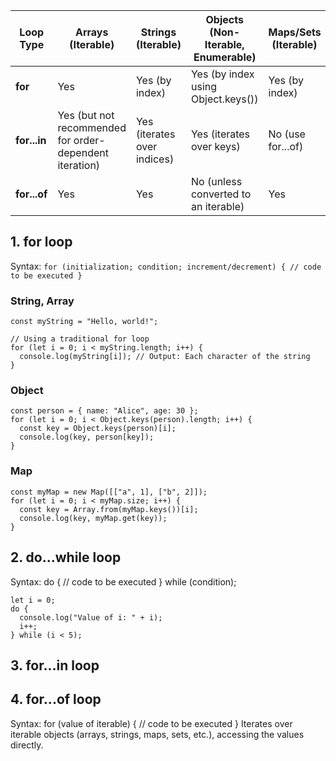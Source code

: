 | Loop Type | Arrays (Iterable) | Strings (Iterable) | Objects (Non-Iterable, Enumerable) | Maps/Sets (Iterable) |
|---|---|---|---|---|
| **for** | Yes | Yes (by index) | Yes (by index using Object.keys()) | Yes (by index) |
| **for...in** | Yes (but not recommended for order-dependent iteration) | Yes (iterates over indices) | Yes (iterates over keys) | No (use for...of) |
| **for...of** | Yes | Yes | No (unless converted to an iterable) | Yes |


## 1. for loop
  Syntax: `for (initialization; condition; increment/decrement) { // code to be executed }`
### String, Array
```
const myString = "Hello, world!";

// Using a traditional for loop
for (let i = 0; i < myString.length; i++) {
  console.log(myString[i]); // Output: Each character of the string
}
```
### Object
```
const person = { name: "Alice", age: 30 };
for (let i = 0; i < Object.keys(person).length; i++) {
  const key = Object.keys(person)[i];
  console.log(key, person[key]); 
}
```
### Map
```
const myMap = new Map([["a", 1], ["b", 2]]);
for (let i = 0; i < myMap.size; i++) {
  const key = Array.from(myMap.keys())[i];
  console.log(key, myMap.get(key)); 
}
```
## 2. do...while loop
Syntax: do { // code to be executed } while (condition);
```
let i = 0;
do {
  console.log("Value of i: " + i);
  i++;
} while (i < 5);
```
## 3. for...in loop

## 4. for...of loop
Syntax: for (value of iterable) { // code to be executed }
 Iterates over iterable objects (arrays, strings, maps, sets, etc.), accessing the values directly.
